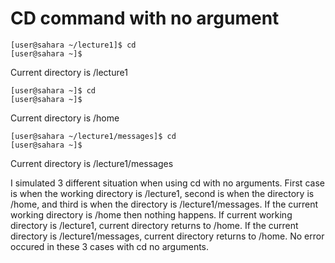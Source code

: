 # CD command with no argument
    
    [user@sahara ~/lecture1]$ cd
    [user@sahara ~]$
Current directory is /lecture1

    [user@sahara ~]$ cd
    [user@sahara ~]$
Current directory is /home

    [user@sahara ~/lecture1/messages]$ cd
    [user@sahara ~]$
Current directory is /lecture1/messages

I simulated 3 different situation when using cd with no arguments. First case is when the working directory is /lecture1, second is when the directory is /home, and third is when the directory is /lecture1/messages.
If the current working directory is /home then nothing happens. If current working directory is /lecture1, current directory returns to /home. If the current directory is /lecture1/messages, current directory returns to /home. No error occured in these 3 cases with cd no arguments.

    


